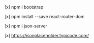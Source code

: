 [x]  npm i bootstrap

[x] npm install --save react-router-dom

[x] npm i json-server

[x] https://jsonplaceholder.typicode.com/ 
